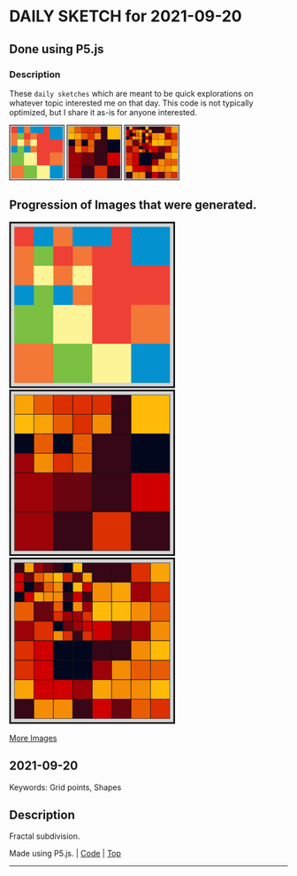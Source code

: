 # DAILY SKETCH for 2021-09-20

## Done using P5.js

### Description

These `daily sketches` which are meant to be quick explorations     on whatever topic interested me on that day. This code is not typically optimized, but I share it as-is     for anyone interested.

<img src = 'images/keep_2021-09-23-23-44-05.png' width = '100'> <img src = 'images/keep_2021-09-23-23-46-58.png' width = '100'> <img src = 'images/keep_2021-09-23-23-48-00.png' width = '100'> 

## Progression of Images that were generated.

<img src = 'images/keep_2021-09-23-23-44-05.png' width = '300'> 
<img src = 'images/keep_2021-09-23-23-46-58.png' width = '300'> 
<img src = 'images/keep_2021-09-23-23-48-00.png' width = '300'> 


[More Images](2021-09-20/images) 


 ## 2021-09-20
Keywords: Grid points, Shapes
 

## Description 

 Fractal subdivision.
 

Made using P5.js. | [Code](2021/2021-09-20/) | [Top](#daily-sketches) 

-----

